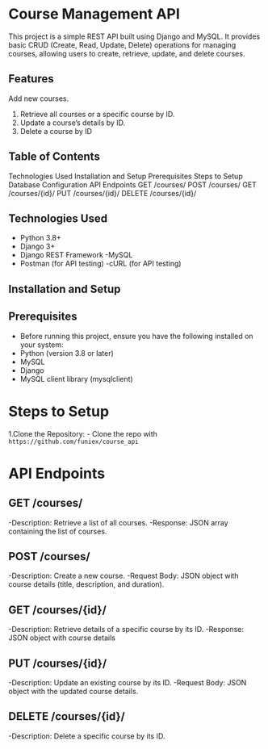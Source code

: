 # Course Management API
This project is a simple REST API built using Django and MySQL. 
It provides basic CRUD (Create, Read, Update, Delete) operations for managing courses, allowing users to create, retrieve, update, and delete courses.

## Features
Add new courses.
1. Retrieve all courses or a specific course by ID.
2. Update a course’s details by ID.
3. Delete a course by ID

## Table of Contents

Technologies Used
Installation and Setup
Prerequisites
Steps to Setup
Database Configuration
API Endpoints
GET /courses/
POST /courses/
GET /courses/{id}/
PUT /courses/{id}/
DELETE /courses/{id}/

## Technologies Used
- Python 3.8+
- Django 3+
- Django REST Framework
-MySQL
- Postman (for API testing)
-cURL (for API testing)

## Installation and Setup
## Prerequisites
- Before running this project, ensure you have the following installed on your system:
- Python (version 3.8 or later)
- MySQL
- Django
- MySQL client library (mysqlclient)

# Steps to Setup
1.Clone the Repository:
    - Clone the repo with `https://github.com/funiex/course_api`

# API Endpoints
## GET /courses/
-Description: Retrieve a list of all courses.
-Response: JSON array containing the list of courses.

## POST /courses/
-Description: Create a new course.
-Request Body: JSON object with course details (title, description, and duration).

## GET /courses/{id}/
-Description: Retrieve details of a specific course by its ID.
-Response: JSON object with course details

## PUT /courses/{id}/
-Description: Update an existing course by its ID.
-Request Body: JSON object with the updated course details.

## DELETE /courses/{id}/
-Description: Delete a specific course by its ID.
